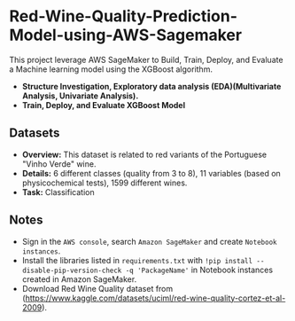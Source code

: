 # Red-Wine-Quality-Prediction-Model-using-AWS-Sagemaker
This project leverage AWS SageMaker to Build, Train, Deploy, and Evaluate a Machine learning model using the XGBoost algorithm.
* **Structure Investigation, Exploratory data analysis (EDA)(Multivariate Analysis, Univariate Analysis).**
* **Train, Deploy, and Evaluate XGBoost Model**

## Datasets
  * **Overview:** This dataset is related to red variants of the Portuguese "Vinho Verde" wine.
  * **Details:** 6 different classes (quality from 3 to 8), 11 variables (based on physicochemical tests), 1599 different wines.
  * **Task:** Classification

## Notes
- Sign in the ```AWS console```, search ```Amazon SageMaker``` and create ```Notebook instances```.
- Install the libraries listed in ```requirements.txt``` with ```!pip install --disable-pip-version-check -q 'PackageName'``` in Notebook instances created in Amazon SageMaker.  
- Download Red Wine Quality dataset from (https://www.kaggle.com/datasets/uciml/red-wine-quality-cortez-et-al-2009).
